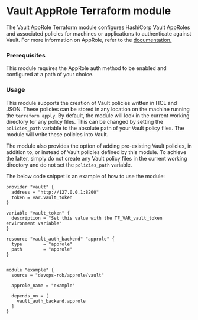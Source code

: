 # Vault AppRole Terraform module

The Vault AppRole Terraform module configures HashiCorp Vault AppRoles and associated policies for machines or applications to authenticate against Vault. For more information on AppRole, refer to the [documentation.](https://www.vaultproject.io/docs/auth/approle)

### Prerequisites

This module requires the AppRole auth method to be enabled and configured at a path of your choice.

### Usage

This module supports the creation of Vault policies written in HCL and JSON.  These policies can be stored in any location on the machine running the `terraform apply`.  By default, the module will look in the current working directory for any policy files. This can be changed by setting the `policies_path` variable to the absolute path of your Vault policy files. The module will write these policies into Vault.

The module also provides the option of adding pre-existing Vault policies, in addition to, or instead of Vault policies defined by this module. To achieve the latter, simply do not create any Vault policy files in the current working directory and do not set the `policies_path` variable.

The below code snippet is an example of how to use the module:

```hcl
provider "vault" {
  address = "http://127.0.0.1:8200"
  token = var.vault_token
}

variable "vault_token" {
  description = "Set this value with the TF_VAR_vault_token environment variable"
}

resource "vault_auth_backend" "approle" {
  type        = "approle"
  path        = "approle"
}


module "example" {
  source = "devops-rob/approle/vault"

  approle_name = "example"

  depends_on = [
    vault_auth_backend.approle
  ]
}
```
